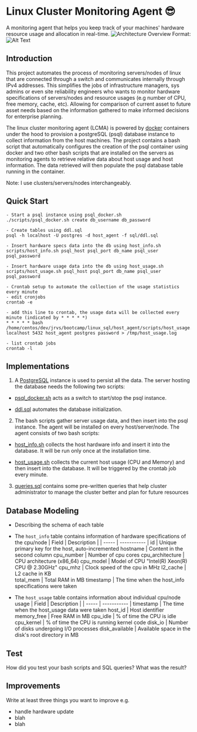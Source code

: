 # Linux Cluster Monitoring Agent 😎
A monitoring agent that helps you keep track of your machines' hardware resource usage and allocation in real-time.
![Architecture Overview](linux_sql/assets/LCMA_diagram.png)
Format: ![Alt Text](url)

## Introduction
This project automates the process of monitoring servers/nodes of linux that are connected through a switch and communicates internally through IPv4 addresses. This simplifies the jobs of infrastructure managers, sys admins or even site reliability engineers who wants to monitor hardware specifications of servers/nodes and resource usages (e.g number of CPU, free memory, cache, etc). Allowing for comparison of current asset to future asset needs based on the information gathered to make informed decisions for enterprise planning. 

The linux cluster monitoring agent (LCMA) is powered by [docker](https://docs.docker.com/) containers under the hood to provision a postgreSQL (psql) database instance to collect information from the host machines. The project contains a bash script that automatically configures the creation of the psql container using docker and two other bash scripts that are installed on the servers as monitoring agents to retrieve relative data about host usage and host information. The data retrieved will then populate the psql database table running in the container.

Note: I use clusters/servers/nodes interchangeably. 

## Quick Start
```
- Start a psql instance using psql_docker.sh
./scripts/psql_docker.sh create db_username db_password

- Create tables using ddl.sql
psql -h localhost -U postgres -d host_agent -f sql/ddl.sql

- Insert hardware specs data into the db using host_info.sh
scripts/host_info.sh psql_host psql_port db_name psql_user psql_password

- Insert hardware usage data into the db using host_usage.sh
scripts/host_usage.sh psql_host psql_port db_name psql_user psql_password

- Crontab setup to automate the collection of the usage statistics every minute
- edit cronjobs
crontab -e 

- add this line to crontab, the usage data will be collected every minute (indicated by * * * * *)
* * * * * bash /home/centos/dev/jrvs/bootcamp/linux_sql/host_agent/scripts/host_usage.sh localhost 5432 host_agent postgres password > /tmp/host_usage.log

- list crontab jobs
crontab -l
```

## Implementations
1. A [PostgreSQL](https://www.postgresql.org/) instance is used to persist all the data. The server hosting the database needs the following two scripts:

  - [psql_docker.sh](./scripts/psql_docker.sh) acts as a switch to start/stop the psql instance.
  
  - [ddl.sql](./sql/ddl.sql) automates the database initialization.  

2. The bash scripts gather server usage data, and then insert into the psql instance. The agent will be installed on every host/server/node. The agent consists of two bash scripts:

  - [host_info.sh](./scripts/host_info.sh) collects the host hardware info and insert it into the database. It will be run only once at the installation time.

  - [host_usage.sh](./scripts/host_usage.sh) collects the current host usage (CPU and Memory) and then insert into the database. It will be triggered by the crontab job every minute.
  
3. [queries.sql](./sql/queries.sql) contains some pre-written queries that help cluster administrator to manage the cluster better and plan for future resources  

## Database Modeling
- Describing the schema of each table 
- The `host_info` table contains information of hardware specifications of the cpu/node
| Field | Description |
| ----- | ----------- |
id | Unique primary key for the host, auto-incremented
hostname | Content in the second column
cpu_number | Number of cpu cores
cpu_architecture | CPU architecture (x86_64)
cpu_model | Model of CPU "Intel(R) Xeon(R) CPU @ 2.30GHz" 
cpu_mhz | Clock speed of the cpu in MHz
l2_cache |  L2 cache in KB   
total_mem | Total RAM in MB
timestamp | The time when the host_info specifications were taken

- The `host_usage` table contains information about individual cpu/node usage
| Field | Description |
| ----- | ----------- |
timestamp | The time when the host_usage data were taken 
host_id | Host identifier
memory_free | Free RAM in MB
cpu_idle | % of time the CPU is idle
cpu_kernel | % of time the CPU is running kernel code
disk_io | Number of disks undergoing I/O processes
disk_available | Available space in the disk's root directory in MB

## Test
How did you test your bash scripts and SQL queries? What was the result?

## Improvements
Write at least three things you want to improve 
e.g. 
- handle hardware update 
- blah
- blah
